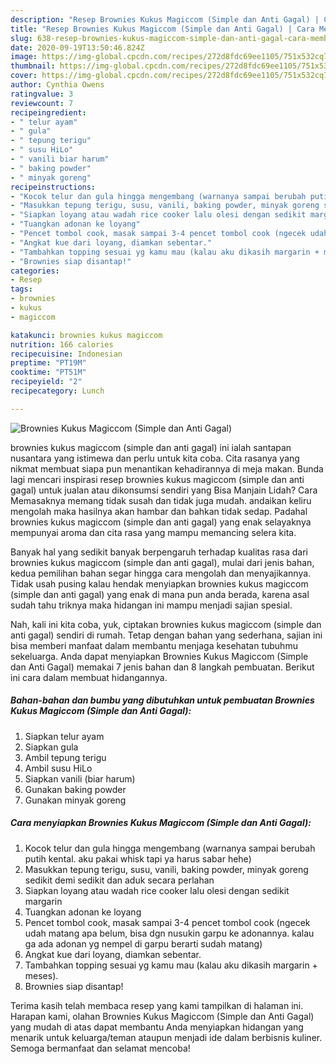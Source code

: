 ```yaml
---
description: "Resep Brownies Kukus Magiccom (Simple dan Anti Gagal) | Cara Membuat Brownies Kukus Magiccom (Simple dan Anti Gagal) Yang Bikin Ngiler"
title: "Resep Brownies Kukus Magiccom (Simple dan Anti Gagal) | Cara Membuat Brownies Kukus Magiccom (Simple dan Anti Gagal) Yang Bikin Ngiler"
slug: 638-resep-brownies-kukus-magiccom-simple-dan-anti-gagal-cara-membuat-brownies-kukus-magiccom-simple-dan-anti-gagal-yang-bikin-ngiler
date: 2020-09-19T13:50:46.824Z
image: https://img-global.cpcdn.com/recipes/272d8fdc69ee1105/751x532cq70/brownies-kukus-magiccom-simple-dan-anti-gagal-foto-resep-utama.jpg
thumbnail: https://img-global.cpcdn.com/recipes/272d8fdc69ee1105/751x532cq70/brownies-kukus-magiccom-simple-dan-anti-gagal-foto-resep-utama.jpg
cover: https://img-global.cpcdn.com/recipes/272d8fdc69ee1105/751x532cq70/brownies-kukus-magiccom-simple-dan-anti-gagal-foto-resep-utama.jpg
author: Cynthia Owens
ratingvalue: 3
reviewcount: 7
recipeingredient:
- " telur ayam"
- " gula"
- " tepung terigu"
- " susu HiLo"
- " vanili biar harum"
- " baking powder"
- " minyak goreng"
recipeinstructions:
- "Kocok telur dan gula hingga mengembang (warnanya sampai berubah putih kental. aku pakai whisk tapi ya harus sabar hehe)"
- "Masukkan tepung terigu, susu, vanili, baking powder, minyak goreng sedikit demi sedikit dan aduk secara perlahan"
- "Siapkan loyang atau wadah rice cooker lalu olesi dengan sedikit margarin"
- "Tuangkan adonan ke loyang"
- "Pencet tombol cook, masak sampai 3-4 pencet tombol cook (ngecek udah matang apa belum, bisa dgn nusukin garpu ke adonannya. kalau ga ada adonan yg nempel di garpu berarti sudah matang)"
- "Angkat kue dari loyang, diamkan sebentar."
- "Tambahkan topping sesuai yg kamu mau (kalau aku dikasih margarin + meses)."
- "Brownies siap disantap!"
categories:
- Resep
tags:
- brownies
- kukus
- magiccom

katakunci: brownies kukus magiccom 
nutrition: 166 calories
recipecuisine: Indonesian
preptime: "PT19M"
cooktime: "PT51M"
recipeyield: "2"
recipecategory: Lunch

---
```



![Brownies Kukus Magiccom (Simple dan Anti Gagal)](https://img-global.cpcdn.com/recipes/272d8fdc69ee1105/751x532cq70/brownies-kukus-magiccom-simple-dan-anti-gagal-foto-resep-utama.jpg)


brownies kukus magiccom (simple dan anti gagal) ini ialah santapan nusantara yang istimewa dan perlu untuk kita coba. Cita rasanya yang nikmat membuat siapa pun menantikan kehadirannya di meja makan.
Bunda lagi mencari inspirasi resep brownies kukus magiccom (simple dan anti gagal) untuk jualan atau dikonsumsi sendiri yang Bisa Manjain Lidah? Cara Memasaknya memang tidak susah dan tidak juga mudah. andaikan keliru mengolah maka hasilnya akan hambar dan bahkan tidak sedap. Padahal brownies kukus magiccom (simple dan anti gagal) yang enak selayaknya mempunyai aroma dan cita rasa yang mampu memancing selera kita.



Banyak hal yang sedikit banyak berpengaruh terhadap kualitas rasa dari brownies kukus magiccom (simple dan anti gagal), mulai dari jenis bahan, kedua pemilihan bahan segar hingga cara mengolah dan menyajikannya. Tidak usah pusing kalau hendak menyiapkan brownies kukus magiccom (simple dan anti gagal) yang enak di mana pun anda berada, karena asal sudah tahu triknya maka hidangan ini mampu menjadi sajian spesial.


Nah, kali ini kita coba, yuk, ciptakan brownies kukus magiccom (simple dan anti gagal) sendiri di rumah. Tetap dengan bahan yang sederhana, sajian ini bisa memberi manfaat dalam membantu menjaga kesehatan tubuhmu sekeluarga. Anda dapat menyiapkan Brownies Kukus Magiccom (Simple dan Anti Gagal) memakai 7 jenis bahan dan 8 langkah pembuatan. Berikut ini cara dalam membuat hidangannya.

<!--inarticleads1-->

##### Bahan-bahan dan bumbu yang dibutuhkan untuk pembuatan Brownies Kukus Magiccom (Simple dan Anti Gagal):

1. Siapkan  telur ayam
1. Siapkan  gula
1. Ambil  tepung terigu
1. Ambil  susu HiLo
1. Siapkan  vanili (biar harum)
1. Gunakan  baking powder
1. Gunakan  minyak goreng




<!--inarticleads2-->

##### Cara menyiapkan Brownies Kukus Magiccom (Simple dan Anti Gagal):

1. Kocok telur dan gula hingga mengembang (warnanya sampai berubah putih kental. aku pakai whisk tapi ya harus sabar hehe)
1. Masukkan tepung terigu, susu, vanili, baking powder, minyak goreng sedikit demi sedikit dan aduk secara perlahan
1. Siapkan loyang atau wadah rice cooker lalu olesi dengan sedikit margarin
1. Tuangkan adonan ke loyang
1. Pencet tombol cook, masak sampai 3-4 pencet tombol cook (ngecek udah matang apa belum, bisa dgn nusukin garpu ke adonannya. kalau ga ada adonan yg nempel di garpu berarti sudah matang)
1. Angkat kue dari loyang, diamkan sebentar.
1. Tambahkan topping sesuai yg kamu mau (kalau aku dikasih margarin + meses).
1. Brownies siap disantap!




Terima kasih telah membaca resep yang kami tampilkan di halaman ini. Harapan kami, olahan Brownies Kukus Magiccom (Simple dan Anti Gagal) yang mudah di atas dapat membantu Anda menyiapkan hidangan yang menarik untuk keluarga/teman ataupun menjadi ide dalam berbisnis kuliner. Semoga bermanfaat dan selamat mencoba!
